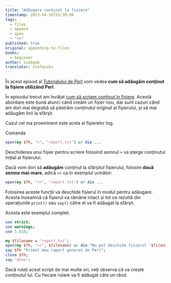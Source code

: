 ```yaml
---
title: "Adăugare conținut la fișiere"
timestamp: 2013-04-16T23:30:00
tags:
  - files
  - append
  - open
  - ">>"
published: true
original: appending-to-files
books:
  - beginner
author: szabgab
translator: stefansbv
---
```



În acest episod al [Tutorialului de Perl](/perl-tutorial) vom vedea <b>cum să adăugăm conținut la fișiere utilizând Perl</b>.

În episodul trecut am învățat [cum să scriem conținut în fișiere](/crearea-fisierelor-cu-perl).
Acestă abordare este bună atunci când creăm un fișier nou, dar sunt cazuri când am dori mai degrabă să păstrăm conținutul original al fișierului, și să mai adăugăm linii la sfârșit.

Cazul cel ma proeminent este acela al fișierelor log.


Comanda

```perl
open(my $fh, '>', 'report.txt') or die ...
```

Deschiderea unui fișier pentru scriere folosind semnul `>` va șterge conținutul inițial al fișierului.

Dacă vom dori să <b>adăugăm</b> conținut la sfârșitul fișierului, folosim <b>două semne mai-mare</b>, adică `>>` ca în exemplul următor:

```perl
open(my $fh, '>>', 'report.txt') or die ...
```

Folosirea aceste funcții va deschide fișierul în modul pentru adăugare. Acesta înseamnă că fișierul va rămâne intact și tot ce rezultă din operațiunile `print()` sau `say()` către el va fi adăugat la sfârșit.

Acesta este exemplul complet:

```perl
use strict;
use warnings;
use 5.010;

my $filename = 'report.txt';
open(my $fh, '>>', $filename) or die "Nu pot deschide fisierul '$filename' $!";
say $fh "Primul meu raport generat de Perl";
close $fh;
say 'done';
```

Dacă rulați acest script de mai multe ori, veți observa că va crește conținutul lui. Cu fiecare rulare va fi adăugat câte un rând.

